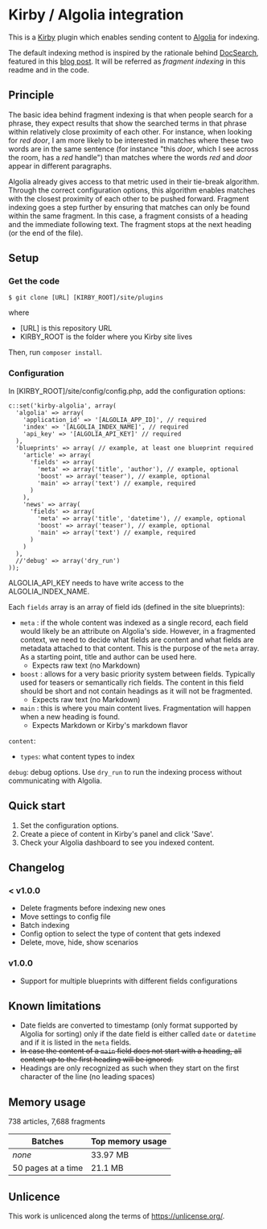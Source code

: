 # Kirby / Algolia integration
This is a [Kirby](https://getkirby.com) plugin which enables sending content to [Algolia](https://www.algolia.com/) for indexing.

The default indexing method is inspired by the rationale behind [DocSearch](https://community.algolia.com/docsearch/),  featured in this [blog post](https://blog.algolia.com/how-to-build-a-helpful-search-for-technical-documentation-the-laravel-example). It will be referred as *fragment indexing* in this readme and in the code.

## Principle

The basic idea behind fragment indexing is that when people search for a phrase, they expect results that show the searched terms in that phrase within relatively close proximity of each other. For instance, when looking for *red door*, I am more likely to be interested in matches where these two words are in the same sentence (for instance "this *door*, which I see across the room, has a *red* handle")  than matches where the words *red* and *door* appear in different paragraphs.

Algolia already gives access to that metric used in their tie-break algorithm. Through the correct configuration options, this algorithm enables matches with the closest proximity of each other to be pushed forward. Fragment indexing goes a step further by ensuring that matches can only be found within the same fragment. In this case, a fragment consists of a heading and the immediate following text. The fragment stops at the next heading (or the end of the file).

## Setup

### Get the code

   ```
$ git clone [URL] [KIRBY_ROOT]/site/plugins
   ```
where 

- [URL] is this repository URL
- KIRBY_ROOT is the folder where you Kirby site lives

Then, run `composer install`.

### Configuration

In [KIRBY_ROOT]/site/config/config.php, add the configuration options:

```
c::set('kirby-algolia', array(
  'algolia' => array(
    'application_id' => '[ALGOLIA_APP_ID]', // required
    'index' => '[ALGOLIA_INDEX_NAME]', // required
    'api_key' => '[ALGOLIA_API_KEY]' // required
  ),
  'blueprints' => array( // example, at least one blueprint required
    'article' => array(
      'fields' => array(
        'meta' => array('title', 'author'), // example, optional
        'boost' => array('teaser'), // example, optional
        'main' => array('text') // example, required
      )
    ),
    'news' => array(
      'fields' => array(
        'meta' => array('title', 'datetime'), // example, optional
        'boost' => array('teaser'), // example, optional
        'main' => array('text') // example, required
      )
    )
  ),
  //'debug' => array('dry_run')
));
```

ALGOLIA_API_KEY needs to have write access to the ALGOLIA_INDEX_NAME.

Each `fields` array is an array of field ids (defined in the site blueprints): 

- `meta` : if the whole content was indexed as a single record, each field would likely be an attribute on Algolia's side. However, in a fragmented context, we need to decide what fields are content and what fields are metadata attached to that content. This is the purpose of the `meta` array. As a starting point, title and author can be used here.
  - Expects raw text (no Markdown)
- `boost` : allows for a very basic priority system between fields. Typically used for teasers or semantically rich fields. The content in this field should be short and not contain headings as it will not be fragmented.  
  - Expects raw text (no Markdown)
- `main` : this is where you main content lives. Fragmentation will happen when a new heading is found.
  - Expects Markdown or Kirby's markdown flavor

`content`:

- `types`: what content types to index 

`debug`: debug options. Use `dry_run` to run the indexing process without communicating with Algolia. 

## Quick start

1. Set the configuration options.
2. Create a piece of content in Kirby's panel and click 'Save'.
3. Check your Algolia dashboard to see you indexed content.

## Changelog
### < v1.0.0
- Delete fragments before indexing new ones
- Move settings to config file
- Batch indexing
- Config option to select the type of content that gets indexed
- Delete, move, hide, show scenarios

### v1.0.0
- Support for multiple blueprints with different fields configurations

## Known limitations

- Date fields are converted to timestamp (only format supported by Algolia for sorting) only if the date field is either called `date` or `datetime` and if it is listed in the `meta` fields.  
- ~~In case the content of a `main` field does not start with a heading, all content up to the first heading will be ignored.~~
- Headings are only recognized as such when they start on the first character of the line (no leading spaces)

## Memory usage

738 articles, 7,688 fragments

| Batches            | Top  memory usage |
| ------------------ | ----------------- |
| *none*             | 33.97 MB          |
| 50 pages at a time | 21.1 MB           |

## Unlicence

This work is unlicenced along the terms of <https://unlicense.org/>.